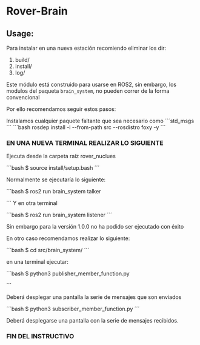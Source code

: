 # Rover-Brain

## Usage:
Para instalar en una nueva estación recomiendo eliminar los dir:

1. build/
2. install/
3. log/

Este módulo está construido para usarse en ROS2, sin embargo, los modulos del paqueta ```brain_system```, no pueden correr de la forma convencional

Por ello recomendamos seguir estos pasos:

Instalamos cualquier paquete faltante que sea necesario como ´´´std_msgs ´´´
´´´bash
rosdep install -i --from-path src --rosdistro foxy -y
´´´ 

### EN UNA NUEVA TERMINAL REALIZAR LO SIGUIENTE

Ejecuta desde la carpeta raíz rover_nuclues

´´´bash
$ source install/setup.bash
´´´

Normalmente se ejecutaría lo siguiente:

´´´bash
$ ros2 run brain_system talker

´´´
Y en otra terminal

´´´bash
$ ros2 run brain_system listener
´´´ 

Sin embargo para la versión 1.0.0 no ha podido ser ejecutado con éxito

En otro caso recomendamos realizar lo siguiente:

´´´bash
$ cd src/brain_system/
´´´

en una terminal ejecutar:

´´´bash
$ python3  publisher_member_function.py

´´´

Deberá desplegar una pantalla la serie de mensajes que son enviados

´´´bash
$ python3 subscriber_member_function.py
´´´

Deberá desplegarse una pantalla con la serie de mensajes recibidos.


###  FIN DEL INSTRUCTIVO
